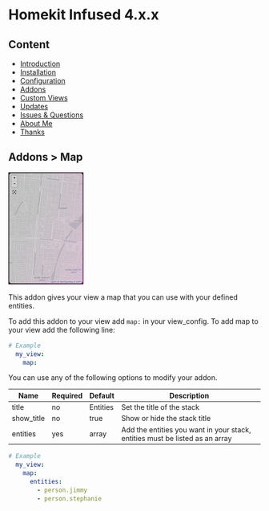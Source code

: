 # Homekit Infused 4.x.x

## Content
- [Introduction](../index.md)
- [Installation](../installation.md)
- [Configuration](../configuration.md)
- [Addons](../addons.md)
- [Custom Views](../custom_views.md)
- [Updates](../updates.md)
- [Issues & Questions](../issues.md)
- [About Me](../about.md)
- [Thanks](../thanks.md)

## Addons > Map

![Homekit Infused](../images/map-card.png)

This addon gives your view a map that you can use with your defined entities.

To add this addon to your view add `map:` in your view_config.
To add map to your view add the following line:

```yaml
# Example
  my_view:
    map:
```

You can use any of the following options to modify your addon.

| Name | Required | Default | Description |
|----------------------------------|-------------|----------------------|-----------------------------------------------------------------------------------------------------------------------------------------------------------------------------------|
| title | no | Entities | Set the title of the stack |
| show_title | no | true | Show or hide the stack title |
| entities | yes | array | Add the entities you want in your stack, entities must be listed as an array |

```yaml
# Example
  my_view:
    map:
      entities:
        - person.jimmy
        - person.stephanie
```              